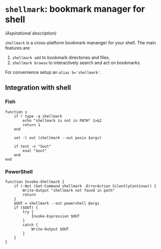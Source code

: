 # `shellmark`: bookmark manager for shell

_(Aspirational description)_

`shellmark` is a cross-platform bookmark mananger for your shell. 
The main features are:
1. `shellmark add` to bookmark directories and files.
2. `shellmark browse` to interactively search and act on bookmarks.

For convenience setup an `alias b='shellmark'`.

## Integration with shell

### Fish

```
function s
    if ! type -q shellmark
        echo "shellmark is not in PATH" 1>&2
        return 1
    end

    set -l out (shellmark --out posix $argv)

    if test -n "Sout"
        eval "$out"
    end
end
```

### PowerShell

```
function Invoke-Shellmark {
    if (-Not (Get-Command shellmark -ErrorAction SilentlyContinue)) {
        Write-Output "shellmark not found in path"
        return
    }
    $OUT = shellmark --out powershell @args
    if ($OUT) {
        try {
            Invoke-Expression $OUT
        }
        catch {
            Write-Output $OUT
        }
    }
}
```